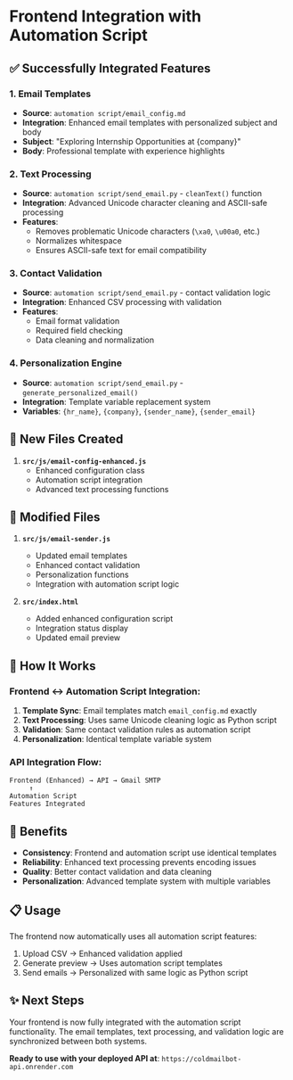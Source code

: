 # Frontend Integration with Automation Script

## ✅ Successfully Integrated Features

### 1. **Email Templates**
- **Source**: `automation script/email_config.md`
- **Integration**: Enhanced email templates with personalized subject and body
- **Subject**: "Exploring Internship Opportunities at {company}"
- **Body**: Professional template with experience highlights

### 2. **Text Processing**
- **Source**: `automation script/send_email.py` - `cleanText()` function
- **Integration**: Advanced Unicode character cleaning and ASCII-safe processing
- **Features**:
  - Removes problematic Unicode characters (`\xa0`, `\u00a0`, etc.)
  - Normalizes whitespace
  - Ensures ASCII-safe text for email compatibility

### 3. **Contact Validation**
- **Source**: `automation script/send_email.py` - contact validation logic
- **Integration**: Enhanced CSV processing with validation
- **Features**:
  - Email format validation
  - Required field checking
  - Data cleaning and normalization

### 4. **Personalization Engine**
- **Source**: `automation script/send_email.py` - `generate_personalized_email()`
- **Integration**: Template variable replacement system
- **Variables**: `{hr_name}`, `{company}`, `{sender_name}`, `{sender_email}`

## 📁 New Files Created

1. **`src/js/email-config-enhanced.js`**
   - Enhanced configuration class
   - Automation script integration
   - Advanced text processing functions

## 🔧 Modified Files

1. **`src/js/email-sender.js`**
   - Updated email templates
   - Enhanced contact validation
   - Personalization functions
   - Integration with automation script logic

2. **`src/index.html`**
   - Added enhanced configuration script
   - Integration status display
   - Updated email preview

## 🚀 How It Works

### Frontend ↔ Automation Script Integration:

1. **Template Sync**: Email templates match `email_config.md` exactly
2. **Text Processing**: Uses same Unicode cleaning logic as Python script
3. **Validation**: Same contact validation rules as automation script
4. **Personalization**: Identical template variable system

### API Integration Flow:

```
Frontend (Enhanced) → API → Gmail SMTP
     ↑
Automation Script
Features Integrated
```

## 🎯 Benefits

- **Consistency**: Frontend and automation script use identical templates
- **Reliability**: Enhanced text processing prevents encoding issues
- **Quality**: Better contact validation and data cleaning
- **Personalization**: Advanced template system with multiple variables

## 📋 Usage

The frontend now automatically uses all automation script features:

1. Upload CSV → Enhanced validation applied
2. Generate preview → Uses automation script templates
3. Send emails → Personalized with same logic as Python script

## ✨ Next Steps

Your frontend is now fully integrated with the automation script functionality. The email templates, text processing, and validation logic are synchronized between both systems.

**Ready to use with your deployed API at**: `https://coldmailbot-api.onrender.com`